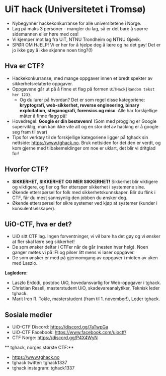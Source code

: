 # UiT hack (Universitetet i Tromsø)
* Nybegynner hackekonkurranse for alle universitetene i Norge. 
* Lag på maks 3 personer - mangler du lag, så er det bare å spørre sidemannen eller høre med oss!
* Vi kjemper mot lag fra UiT, NTNU Trondheim og NTNU Gjøvik.
* SPØR OM HJELP! Vi er her for å hjelpe deg å lære og ha det gøy! Det er jo ikke gøy å ikke skjønne noen ting?(!)

## Hva er CTF?
* Hackekonkurranse, med mange oppgaver innen et bredt spekter av sikkerhetsrelaterte oppgaver. 
* Oppgavene går ut på å finne et flag på formen `UiTHack{Random tekst her 123}`. 
    * Og du lurer på hvordan? Det er som regel disse kategoriene: __kryptografi, web-sikkerhet, reverse engineering, binary exploitation, steganografi, forensics og misc__. Alle har forskjellige måter å finne flagg på! 
* Hovedregel: **Google er din bestevenn!** (Som med progging er Google superviktig, man kan ikke vite alt og en stor del av hacking er å google seg fram til svar)
* Tips for verktøy til de forskjellige kategoriene ligger på tghack sin nettside: https://www.tghack.no. Bruk nettsiden for det den er verdt, og kom gjerne med tilbakemeldinger om noe er uklart, det blir vi dritglad for!
 
 
## Hvorfor CTF?
* __SIKKERHET, SIKKERHET OG MER SIKKERHET!__ Sikkerhet blir viktigere og viktigere, og fler og fler etterspør sikkerhet i systemene sine.
* Økende etterspørsel for folk med sikkerhetskunnskaper. Blir du flink i CTF, får du mest sannsynlig den jobben du ønsker deg. 
* Økende etterspørsel for sikre systemer ved kjøp at systemer (kunder i konsulentselskaper).

## UiO-CTF, hva er det?
* UiO sitt CTF lag. Ingen forventninger, vi vil bare ha det gøy og vi ønsker at fler skal lære seg sikkerhet!
* De som ønsker deltar i CTFer når de går (nesten hver helg). Noen ganger møtes vi på IFI og pilser litt mens vi løser oppgaver.
* De som ønsker er med på gjennomgang av oppgaver i midten av uken med Laszlo.

**Lagledere:**
* Laszlo Erdodi, postdoc UiO, hovedansvarlig for Web-oppgaver i tghack.
* Christian Resell, masterstudent UiO, skadevareanalytiker, Teknisk leder tghack.
* Marit Iren R. Tokle, masterstudent (fram til 1. november!), Leder tghack.

## Sosiale medier
* UiO-CTF Discord: https://discord.gg/7aTwpGa
* UiO-CTF Facebook: https://www.facebook.com/uioctf/
* CTF Norge: https://discord.gg/P4X4WyN

** tghack, norges største CTF:**
* https://www.tghack.no
* tghack twitter: tghack1337
* tghack instagram: tghack1337
